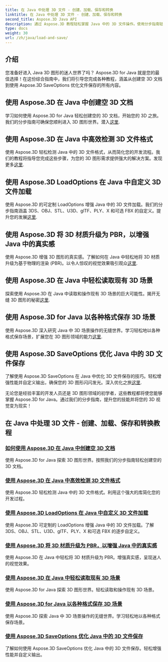 ```yaml
---
title: 在 Java 中处理 3D 文件 - 创建、加载、保存和转换
linktitle: 在 Java 中处理 3D 文件 - 创建、加载、保存和转换
second_title: Aspose.3D Java API
description: 通过 Aspose.3D 教程轻松掌握 Java 中的 3D 文件操作。使用分步指南轻松创建、加载、保存和转换 3D 文件。
type: docs
weight: 30
url: /zh/java/load-and-save/
---
```


## 介绍

您准备好进入 Java 3D 图形的迷人世界了吗？ Aspose.3D for Java 就是您的最佳选择！在这份综合指南中，我们将引导您完成各种教程，涵盖从创建空 3D 文档到使用 Aspose.3D SaveOptions 优化文件保存的所有内容。

## 使用 Aspose.3D 在 Java 中创建空 3D 文档

学习如何使用 Aspose.3D for Java 轻松创建空的 3D 文档，开始您的 3D 之旅。我们的分步指南可确保您顺利进入 3D 图形世界。潜入[这里](./create-empty-3d-document/).

## 使用 Aspose.3D 在 Java 中高效检测 3D 文件格式

使用 Aspose.3D 轻松检测 Java 中的 3D 文件格式，从而简化您的开发流程。我们的教程将指导您完成这些步骤，为您的 3D 图形需求提供强大的解决方案。发现更多[这里](./detect-3d-file-formats/).

## 使用 Aspose.3D LoadOptions 在 Java 中自定义 3D 文件加载

使用 Aspose.3D 的可定制 LoadOptions 增强 Java 中的 3D 文件加载。我们的分步指南涵盖 3DS、OBJ、STL、U3D、glTF、PLY、X 和可选 FBX 的自定义。提升您的发展[这里](./customize-3d-file-loading/).

## 使用 Aspose.3D 将 3D 材质升级为 PBR，以增强 Java 中的真实感

使用 Aspose.3D 增强 3D 图形的真实感。了解如何在 Java 中轻松地将 3D 材质升级为基于物理的渲染 (PBR)。以令人惊叹的视觉效果吸引观众[这里](./upgrade-materials-to-pbr/).

## 使用 Aspose.3D 在 Java 中轻松读取现有 3D 场景

探索使用 Aspose.3D 在 Java 中读取和操作现有 3D 场景的巨大可能性。揭开无缝 3D 图形的秘密[这里](./read-existing-3d-scenes/).

## 使用 Aspose.3D for Java 以各种格式保存 3D 场景

使用 Aspose.3D 深入研究 Java 中 3D 场景操作的无缝世界。学习轻松地以各种格式保存场景，扩展您在 3D 图形领域的能力[这里](./save-3d-scenes/).

## 使用 Aspose.3D SaveOptions 优化 Java 中的 3D 文件保存

了解使用 Aspose.3D SaveOptions 在 Java 中优化 3D 文件保存的技巧。轻松增强性能并自定义输出，确保您的 3D 图形闪闪发光。深入优化之旅[这里](./optimize-3d-file-saving/).

无论您是经验丰富的开发人员还是 3D 图形领域的初学者，这些教程都将使您能够掌握 Aspose.3D for Java。通过我们的分步指南，提升您的技能并将您的 3D 视觉变为现实！
## 在 Java 中处理 3D 文件 - 创建、加载、保存和转换教程
### [如何使用 Aspose.3D 在 Java 中创建空 3D 文档](./create-empty-3d-document/)
使用 Aspose.3D for Java 探索 3D 图形世界。按照我们的分步指南轻松创建空的 3D 文档。
### [使用 Aspose.3D 在 Java 中高效检测 3D 文件格式](./detect-3d-file-formats/)
使用 Aspose.3D 轻松检测 Java 中的 3D 文件格式。利用这个强大的库简化您的开发过程。
### [使用 Aspose.3D LoadOptions 在 Java 中自定义 3D 文件加载](./customize-3d-file-loading/)
使用 Aspose.3D 可定制的 LoadOptions 增强 Java 中的 3D 文件加载。了解 3DS、OBJ、STL、U3D、glTF、PLY、X 和可选 FBX 的逐步自定义。
### [使用 Aspose.3D 将 3D 材质升级为 PBR，以增强 Java 中的真实感](./upgrade-materials-to-pbr/)
使用 Aspose.3D 在 Java 中轻松将 3D 材质升级为 PBR。增强真实感，呈现迷人的视觉效果。
### [使用 Aspose.3D 在 Java 中轻松读取现有 3D 场景](./read-existing-3d-scenes/)
使用 Aspose.3D for Java 探索 3D 图形世界。轻松读取和操作现有 3D 场景。
### [使用 Aspose.3D for Java 以各种格式保存 3D 场景](./save-3d-scenes/)
使用 Aspose.3D 探索 Java 中 3D 场景操作的无缝世界。学习轻松地以各种格式保存场景。
### [使用 Aspose.3D SaveOptions 优化 Java 中的 3D 文件保存](./optimize-3d-file-saving/)
了解如何使用 Aspose.3D SaveOptions 优化 Java 中的 3D 文件保存。轻松增强性能并自定义输出。